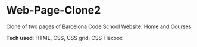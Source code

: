 # Web-Page-Clone2

Clone of two pages of Barcelona Code School Website: Home and Courses
 
**Tech used**: HTML, CSS, CSS grid, CSS Flexbox